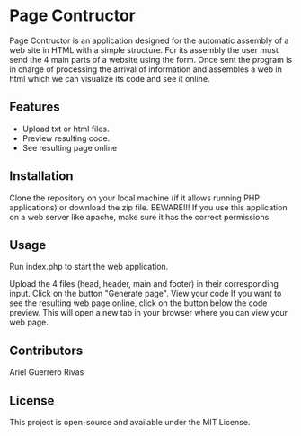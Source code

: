 # Page Contructor

Page Contructor is an application designed for the automatic assembly of a web site in HTML with a simple structure. For its assembly the user must send the 4 main parts of a website using the form. Once sent the program is in charge of processing the arrival of information and assembles a web in html which we can visualize its code and see it online.

## Features

- Upload txt or html files.
- Preview resulting code.
- See resulting page online

## Installation

Clone the repository on your local machine (if it allows running PHP applications) or download the zip file.
BEWARE!!! If you use this application on a web server like apache, make sure it has the correct permissions.

## Usage

Run index.php to start the web application.

Upload the 4 files (head, header, main and footer) in their corresponding input.
Click on the button "Generate page".
View your code
If you want to see the resulting web page online, click on the button below the code preview. This will open a new tab in your browser where you can view your web page.

## Contributors

Ariel Guerrero Rivas

## License
This project is open-source and available under the MIT License.

